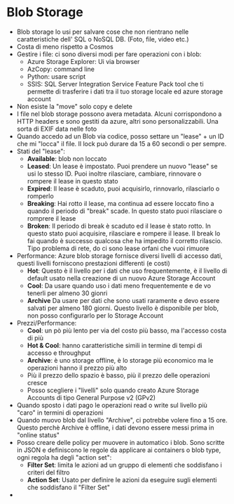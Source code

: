 # Blob Storage

- Blob storage lo usi per salvare cose che non rientrano nelle caratteristiche dell' SQL o NoSQL DB. (Foto, file, video etc.)
- Costa di meno rispetto a Cosmos
- Gestire i file: ci sono diversi modi per fare operazioni con i blob:
  - Azure Storage Explorer: Ui via browser
  - AzCopy: command line
  - Python: usare script
  - SSIS: SQL Server Integration Service Feature Pack tool che ti permette di trasferire i dati tra il tuo storage locale ed azure storage account
- Non esiste la "move" solo copy e delete
- I file nel blob storage possono avera metadata. Alcuni corrispondono a HTTP headers e sono gestiti da azure, altri sono personalizzabili. Una sorta di EXIF data nelle foto
- Quando accedo ad un Blob via codice, posso settare un "lease" + un ID che mi "locca" il file. Il lock può durare da 15 a 60 secondi o per sempre.
- Stati del "lease":
  - **Available**: blob non loccato
  - **Leased**: Un lease è impostato. Puoi prendere un nuovo "lease" se usi lo stesso ID. Puoi inoltre rilasciare, cambiare, rinnovare o rompere il lease in questo stato
  - **Expired**: Il lease è scaduto, puoi acquisirlo, rinnovarlo, rilasciarlo o romperlo
  - **Breaking**: Hai rotto il lease, ma continua ad essere loccato fino a quando il periodo di "break" scade. In questo stato puoi rilasciare o romprere il lease
  - **Broken**: Il periodo di break è scaduto ed il lease è stato rotto. In questo stato puoi acquisire, rilasciare e rompere il lease. Il break lo fai quando è successo qualcosa che ha impedito il corretto rilascio. Tipo problema di rete, do ci sono lease orfani che vuoi rimuore
- Performance: Azure blob storage fornisce diversi livelli di accesso dati, questi livelli forniscono prestazioni differenti (e costi)
  - **Hot**: Questo è il livello per i dati che uso frequentemente, è il livello di default usato nella creazione di un nuovo Azure Storage Account
  - **Cool**: Da usare quando uso i dati meno frequentemente e de vo tenerli per almeno 30 gionri
  - **Archive** Da usare per dati che sono usati raramente e devo essere salvati per almeno 180 giorni. Questo livello è disponibile per blob, non posso configurarlo per lo Storage Account
- Prezzi/Performance:
  - **Cool**: un pò più lento per via del costo più basso, ma l'accesso costa di più
  - **Hot & Cool**: hanno caratteristiche simili in termine di tempi di accesso e throughput
  - **Archive**: è uno storage offline, è lo storage più economico ma le operazioni hanno il prezzo più alto
  - Più il prezzo dello spazio è basso, più il prezzo delle operazioni cresce
  - Posso scegliere i "livelli" solo quando creato Azure Storage Accounts di tipo General Purpose v2 (GPv2)
- Quando sposto i dati pago le operazioni read o write sul livello più "caro" in termini di operazioni
- Quando muovo blob dal livello "Archive", ci potrebbe volere fino a 15 ore. Questo perchè Archive è offline, i dati devono essere messi prima in "online status"
- Posso creare delle policy per muovere in automatico i blob. Sono scritte in JSON e definiscono le regole da applicare ai containers o blob type, ogni regola ha degli "action set":
  - **Filter Set**: limita le azioni ad un gruppo di elementi che soddisfano i criteri del filtro
  - **Action Set**: Usato per definire le azioni da eseguire sugli elementi che soddisfano il "Filter Set"
- 